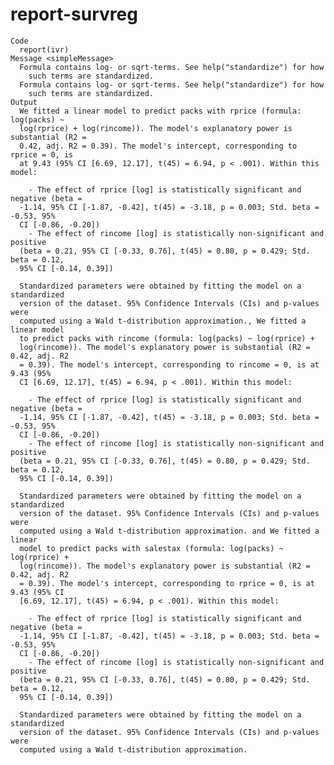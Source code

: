 # report-survreg

    Code
      report(ivr)
    Message <simpleMessage>
      Formula contains log- or sqrt-terms. See help("standardize") for how
        such terms are standardized.
      Formula contains log- or sqrt-terms. See help("standardize") for how
        such terms are standardized.
    Output
      We fitted a linear model to predict packs with rprice (formula: log(packs) ~
      log(rprice) + log(rincome)). The model's explanatory power is substantial (R2 =
      0.42, adj. R2 = 0.39). The model's intercept, corresponding to rprice = 0, is
      at 9.43 (95% CI [6.69, 12.17], t(45) = 6.94, p < .001). Within this model:
      
        - The effect of rprice [log] is statistically significant and negative (beta =
      -1.14, 95% CI [-1.87, -0.42], t(45) = -3.18, p = 0.003; Std. beta = -0.53, 95%
      CI [-0.86, -0.20])
        - The effect of rincome [log] is statistically non-significant and positive
      (beta = 0.21, 95% CI [-0.33, 0.76], t(45) = 0.80, p = 0.429; Std. beta = 0.12,
      95% CI [-0.14, 0.39])
      
      Standardized parameters were obtained by fitting the model on a standardized
      version of the dataset. 95% Confidence Intervals (CIs) and p-values were
      computed using a Wald t-distribution approximation., We fitted a linear model
      to predict packs with rincome (formula: log(packs) ~ log(rprice) +
      log(rincome)). The model's explanatory power is substantial (R2 = 0.42, adj. R2
      = 0.39). The model's intercept, corresponding to rincome = 0, is at 9.43 (95%
      CI [6.69, 12.17], t(45) = 6.94, p < .001). Within this model:
      
        - The effect of rprice [log] is statistically significant and negative (beta =
      -1.14, 95% CI [-1.87, -0.42], t(45) = -3.18, p = 0.003; Std. beta = -0.53, 95%
      CI [-0.86, -0.20])
        - The effect of rincome [log] is statistically non-significant and positive
      (beta = 0.21, 95% CI [-0.33, 0.76], t(45) = 0.80, p = 0.429; Std. beta = 0.12,
      95% CI [-0.14, 0.39])
      
      Standardized parameters were obtained by fitting the model on a standardized
      version of the dataset. 95% Confidence Intervals (CIs) and p-values were
      computed using a Wald t-distribution approximation. and We fitted a linear
      model to predict packs with salestax (formula: log(packs) ~ log(rprice) +
      log(rincome)). The model's explanatory power is substantial (R2 = 0.42, adj. R2
      = 0.39). The model's intercept, corresponding to rprice = 0, is at 9.43 (95% CI
      [6.69, 12.17], t(45) = 6.94, p < .001). Within this model:
      
        - The effect of rprice [log] is statistically significant and negative (beta =
      -1.14, 95% CI [-1.87, -0.42], t(45) = -3.18, p = 0.003; Std. beta = -0.53, 95%
      CI [-0.86, -0.20])
        - The effect of rincome [log] is statistically non-significant and positive
      (beta = 0.21, 95% CI [-0.33, 0.76], t(45) = 0.80, p = 0.429; Std. beta = 0.12,
      95% CI [-0.14, 0.39])
      
      Standardized parameters were obtained by fitting the model on a standardized
      version of the dataset. 95% Confidence Intervals (CIs) and p-values were
      computed using a Wald t-distribution approximation.

